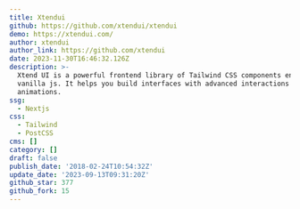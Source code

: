 ```yaml
---
title: Xtendui
github: https://github.com/xtendui/xtendui
demo: https://xtendui.com/
author: xtendui
author_link: https://github.com/xtendui
date: 2023-11-30T16:46:32.126Z
description: >-
  Xtend UI is a powerful frontend library of Tailwind CSS components enhanced by
  vanilla js. It helps you build interfaces with advanced interactions and
  animations.
ssg:
  - Nextjs
css:
  - Tailwind
  - PostCSS
cms: []
category: []
draft: false
publish_date: '2018-02-24T10:54:32Z'
update_date: '2023-09-13T09:31:20Z'
github_star: 377
github_fork: 15
---
```

